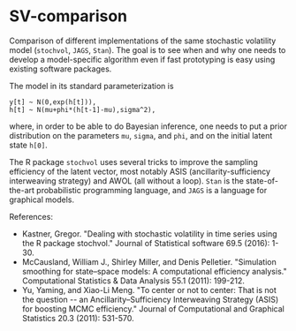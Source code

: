# SV-comparison
Comparison of different implementations of the same stochastic volatility model (`stochvol`, `JAGS`, `Stan`).
The goal is to see when and why one needs to develop a model-specific algorithm even if fast prototyping is easy using existing software packages.

The model in its standard parameterization is
```
y[t] ~ N(0,exp(h[t])),
h[t] ~ N(mu+phi*(h[t-1]-mu),sigma^2),
```
where, in order to be able to do Bayesian inference, one needs to put a prior distribution on the parameters `mu`, `sigma`, and `phi`, and on the initial latent state `h[0]`.

The R package `stochvol` uses several tricks to improve the sampling efficiency of the latent vector, most notably ASIS (ancillarity-sufficiency interweaving strategy) and AWOL (all without a loop).
`Stan` is the state-of-the-art probabilistic programming language, and `JAGS` is a language for graphical models.

References:
- Kastner, Gregor. "Dealing with stochastic volatility in time series using the R package stochvol." Journal of Statistical software 69.5 (2016): 1-30.
- McCausland, William J., Shirley Miller, and Denis Pelletier. "Simulation smoothing for state–space models: A computational efficiency analysis." Computational Statistics & Data Analysis 55.1 (2011): 199-212.
- Yu, Yaming, and Xiao-Li Meng. "To center or not to center: That is not the question -- an Ancillarity–Sufficiency Interweaving Strategy (ASIS) for boosting MCMC efficiency." Journal of Computational and Graphical Statistics 20.3 (2011): 531-570.

